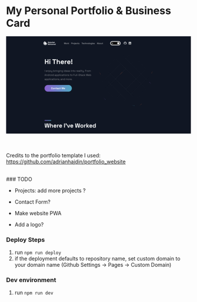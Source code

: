 <!-- @format -->

# My Personal Portfolio & Business Card

<kbd>
  <img src="/public/images/demo_pic.png"/>
</kbd>

<br/> <br/>
Credits to the portfolio template I used: https://github.com/adrianhajdin/portfolio_website

<br/>
### TODO

- Projects: add more projects ?
- Contact Form?
- Make website PWA

- Add a logo?

### Deploy Steps

1. run `npm run deploy`
2. if the deployment defaults to repository name, set custom domain to your domain name (Github Settings -> Pages -> Custom Domain)

### Dev environment

1. run `npm run dev`
